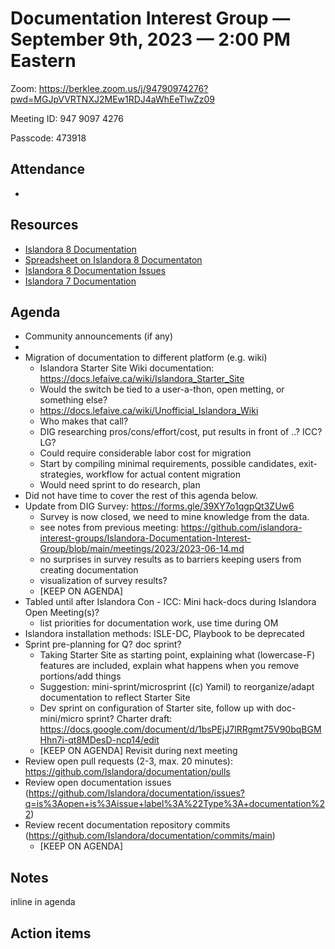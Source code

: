 # Documentation Interest Group — September 9th, 2023 — 2:00 PM Eastern

Zoom: https://berklee.zoom.us/j/94790974276?pwd=MGJpVVRTNXJ2MEw1RDJ4aWhEeTlwZz09

Meeting ID: 947 9097 4276

Passcode: 473918

## Attendance

* 

## Resources
* [Islandora 8 Documentation](https://islandora.github.io/documentation/)
* [Spreadsheet on Islandora 8 Documentaton](https://docs.google.com/spreadsheets/d/1E-kRw9xE60CKK0qL1-phzeVKjEZu3qBKZ9d3LH1hDEE/edit?usp=sharing)
* [Islandora 8 Documentation Issues](https://github.com/Islandora/documentation/issues?q=is%3Aopen+is%3Aissue+label%3A%22Type%3A+documentation%22)
* [Islandora 7 Documentation](https://wiki.lyrasis.org/display/ISLANDORA/Start)

## Agenda
- Community announcements (if any)
- 
- Migration of documentation to different platform (e.g. wiki)
  - Islandora Starter Site Wiki documentation: https://docs.lefaive.ca/wiki/Islandora_Starter_Site
  - Would the switch be tied to a user-a-thon, open metting, or something else?
  - https://docs.lefaive.ca/wiki/Unofficial_Islandora_Wiki
  - Who makes that call?
  - DIG researching pros/cons/effort/cost, put results in front of ..? ICC? LG?
  - Could require considerable labor cost for migration
  - Start by compiling minimal requirements, possible candidates, exit-strategies, workflow for actual content migration
  - Would need sprint to do research, plan
- Did not have time to cover the rest of this agenda below.
- Update from DIG Survey: https://forms.gle/39XY7o1qgpQt3ZUw6
  - Survey is now closed, we need to mine knowledge from the data.
  - see notes from previous meeting: https://github.com/islandora-interest-groups/Islandora-Documentation-Interest-Group/blob/main/meetings/2023/2023-06-14.md
  - no surprises in survey results as to barriers keeping users from creating documentation
  - visualization of survey results?
  - [KEEP ON AGENDA]
- Tabled until after Islandora Con - ICC: Mini hack-docs during Islandora Open Meeting(s)?
    - list priorities for documentation work, use time during OM
- Islandora installation methods: ISLE-DC, Playbook to be deprecated
- Sprint pre-planning for Q? doc sprint?
    - Taking Starter Site as starting point, explaining what (lowercase-F) features are included, explain what happens when you remove portions/add things
    - Suggestion: mini-sprint/microsprint ((c) Yamil) to reorganize/adapt documentation to reflect Starter Site
    - Dev sprint on configuration of Starter site, follow up with doc-mini/micro sprint? Charter draft: https://docs.google.com/document/d/1bsPEjJ7lRRgmt75V90bqBGMHhn7i-qt8MDesD-ncp14/edit
    - [KEEP ON AGENDA] Revisit during next meeting
- Review open pull requests (2-3, max. 20 minutes): https://github.com/Islandora/documentation/pulls
- Review open documentation issues (https://github.com/Islandora/documentation/issues?q=is%3Aopen+is%3Aissue+label%3A%22Type%3A+documentation%22)
- Review recent documentation repository commits (https://github.com/Islandora/documentation/commits/main)
    - [KEEP ON AGENDA] 

## Notes
inline in agenda

## Action items

